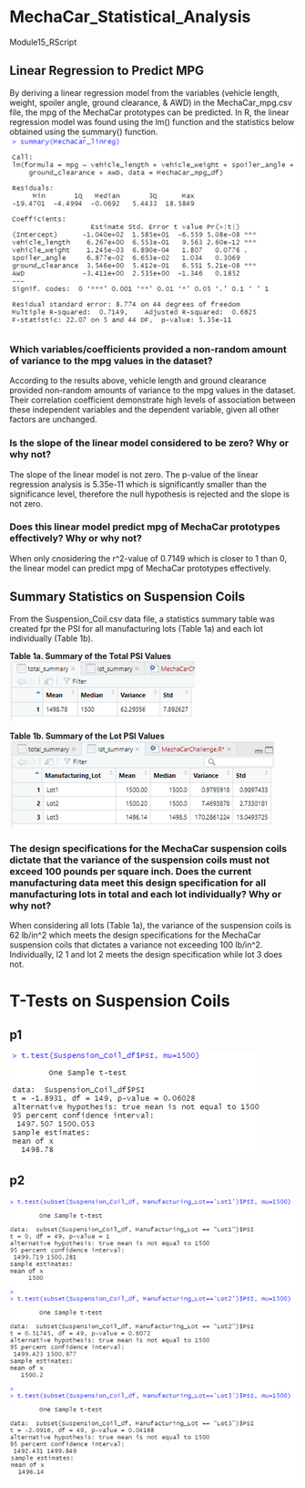 # MechaCar_Statistical_Analysis
 Module15_RScript

## Linear Regression to Predict MPG
By deriving a linear regression model from the variables (vehicle length, weight, spoiler angle, ground clearance, & AWD) in the MechaCar_mpg.csv file, the mpg of the MechaCar prototypes can be predicted. In R, the linear regression model was found using the lm() function and the statistics below obtained using the summary() function.
![image1](/Results/D1.png)


### Which variables/coefficients provided a non-random amount of variance to the mpg values in the dataset?
According to the results above, vehicle length and ground clearance provided non-random amounts of variance to the mpg values in the dataset. Their correlation coefficient demonstrate high levels of association between these independent variables and the dependent variable, given all other factors are unchanged.  

### Is the slope of the linear model considered to be zero? Why or why not?
The slope of the linear model is not zero. The p-value of the linear regression analysis is 5.35e-11 which is significantly smaller than the significance level, therefore the null hypothesis is rejected and the slope is not zero.  

### Does this linear model predict mpg of MechaCar prototypes effectively? Why or why not?
When only cnosidering the r^2-value of 0.7149 which is closer to 1 than 0, the linear model can predict mpg of MechaCar prototypes effectively.

## Summary Statistics on Suspension Coils

From the Suspension_Coil.csv data file, a statistics summary table was created fpr the PSI for all manufacturing lots (Table 1a) and each lot individually (Table 1b).    

**Table 1a. Summary of the Total PSI Values**  
![image2](/Results/D2.1.png)    

**Table 1b. Summary of the Lot PSI Values**  
![image3](/Results/D2.2.png)

### The design specifications for the MechaCar suspension coils dictate that the variance of the suspension coils must not exceed 100 pounds per square inch. Does the current manufacturing data meet this design specification for all manufacturing lots in total and each lot individually? Why or why not?
When considering all lots (Table 1a), the variance of the suspension coils is 62 lb/in^2 which meets the design specifications for the MechaCar suspension coils that dictates a variance not exceeding 100 lb/in^2. Individually,  l2 1 and lot 2 meets the design specification while lot 3 does not.


# T-Tests on Suspension Coils
## p1
![image4](/Results/D3.1.png)
## p2
![image5](/Results/D3.2.png)
